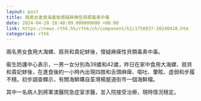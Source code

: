 ```yaml
---
layout: post
title: 兩男女進食海產後懷疑麻痺性貝類毒素中毒
date: 2024-04-28 18:48:09.000000000 +08:00
link: https://news.rthk.hk/rthk/ch/component/k2/1750937-20240428.htm
categories: rthk
---
```


兩名男女食用大海螺、扇貝和貴妃蚌後，懷疑麻痺性貝類毒素中毒。

衞生防護中心表示，一男一女分別為39歲和42歲，昨日在家中食用大海螺、扇貝和貴妃蚌後，在進食後約一小時內出現四肢和舌頭麻痺、嘔吐、暈眩、虛弱和步履不穩。初步調查顯示，有關海鮮購自荃灣楊屋道街市一個海鮮檔。

其中一名病人到將軍澳醫院急症室求醫，並入院接受治療，現時情況穩定。
